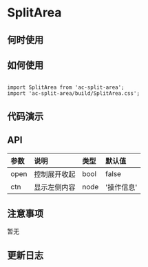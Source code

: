 # SplitArea


 ## 何时使用


 ## 如何使用

```

import SplitArea from 'ac-split-area';
import 'ac-split-area/build/SplitArea.css';

```

 ## 代码演示

 ## API

|参数|说明|类型|默认值|
|:---|:-----|:----|:------|
|open|控制展开收起|bool|false|
|ctn|显示左侧内容|node|'操作信息'|


 ## 注意事项

 暂无

 ## 更新日志